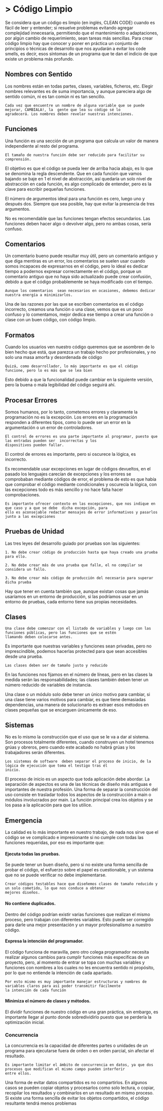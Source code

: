 
# > Código Limpio

Se considera que un código es limpio (en inglés, CLEAN CODE) cuando es fácil de leer y entender; si resuelve problemas evitando agregar complejidad innecesaria, permitiendo que el mantenimiento o adaptaciones, por algún cambio de requerimiento, sean tareas más sencillas.
Para crear código limpio hay que conocer y poner en práctica un conjunto de principios o técnicas de desarrollo que nos ayudarán a evitar los code smells, es decir, esos síntomas de un programa que te dan el indicio de que existe un problema más profundo.

## Nombres con Sentido

Los  nombres  están  en  todas  partes,  clases,  variables,  ficheros,  etc.  Elegir  nombres relevantes es de suma importancia, y aunque pareciera algo de sentido común, ni es tan común ni es tan sencillo.  

	Cada vez que encuentre un nombre de alguna variable que se puede mejorar, CAMBIALA!, la  gente que lea su código sé lo 
	agradecerá. Los nombres deben revelar nuestras intenciones.

## Funciones

Una función es una sección de un programa que calcula un valor de manera independiente al resto del programa.

	El tamaño de nuestra función debe ser reducido para facilitar su comprensión.

El objetivo es que el código se pueda leer de arriba hacia abajo, es lo que se denomina la  regla descendente. Que en cada función que vamos bajando se baje en 1 el nivel de  abstracción,  así  quedaría un solo  nivel de abstracción en cada función, es algo  complicado de entender, pero es la clave para escribir pequeñas funciones.

El número de argumentos ideal para  una función es cero, luego uno y después dos. Siempre que sea posible, hay que evitar la  presencia de tres argumentos.

No  es  recomendable  que  las  funciones  tengan  efectos  secundarios. Las funciones deben hacer algo o devolver algo, pero no ambas cosas, sería confuso.

## Comentarios

Un comentario bueno puede resultar muy útil, pero un comentario antiguo y que diga mentiras es  un error, los comentarios se suelen usar cuando somos incapaces de expresarnos en el  código, pero lo ideal es dedicar tiempo a podernos expresar correctamente en el código,  porque un comentario antiguo que no haya sido actualizado puede crear confusión, debido  a que el código probablemente se haya modificado con el tiempo.

	Aunque los comentarios  sean necesarios en ocasiones, debemos dedicar nuestra energía a minimizarlos.

Una de las razones por las que se escriben comentarios es el código incorrecto, creamos  una función o una clase, vemos que es un poco confuso y lo comentamos, mejor dedica  ese tiempo a crear una función o clase con un buen código, con código limpio.

## Formatos

Cuando los usuarios ven nuestro código queremos que se asombren de lo bien hecho que  está,  que  parezca  un  trabajo  hecho  por  profesionales,  y  no  solo  una masa amorfa y  desordenada de código

	Quizá, como desarrollador, lo más importante es que el código funcione, pero lo es más que se lea bien
	
Esto debido a que la funcionalidad puede cambiar en la siguiente versión, pero la buena o mala legibilidad del código seguirá ahí.

## Procesar Errores

Somos humanos, por lo tanto, cometemos errores y claramente la programación no es la excepción. Los errores en la programación responden a diferentes tipos, como lo puede ser un error en la argumentación o un error de controladores. 

	El control de errores es una parte importante al programar, puesto que las entradas pueden ser 	incorrectas y los 
	dispositivos pueden fallar. 

El control de errores es importante, pero si oscurece la lógica, es incorrecto.

Es recomendable usar excepciones en lugar de códigos devueltos, en el pasado los lenguajes carecían de excepciones y los errores se comprobaban mediante códigos de error, el problema de esto es que había que comprobar el código mediante condicionales y oscurecía la lógica, con las excepciones todo es más sencillo y no hace falta hacer comprobaciones. 

	Es importante ofrecer contexto en las excepciones, que nos indique en que caso y a que se debe 	dicha excepción, para 
	ello es aconsejable redactar mensajes de error informativos y pasarlos junto a las excepciones

## Pruebas de Unidad

Las tres leyes del desarrollo guiado por pruebas son las siguientes:

	1. No debe crear código de producción hasta que haya creado una prueba para ello.

	2. No debe crear más de una prueba que falle, el no compilar se considera un fallo.

	3. No debe crear más código de producción del necesario para superar dicha prueba
	
Hay que tener en cuenta también que, aunque existan cosas que jamás usaríamos en un entorno de producción, si las podríamos usar en un entorno de pruebas, cada entorno tiene sus propias necesidades.

## Clases

	Una clase debe comenzar con el listado de variables y luego con las funciones públicas, pero las funciones que se estén 
	llamando deben colocarse antes.
	
Es importante que nuestras variables y funciones sean privadas, pero no imprescindible,  podemos hacerlas  protected  para que sean accesibles desde una prueba.  

	Las clases deben ser de tamaño justo y reducido
	
En las funciones nos  fijamos en el número de líneas, pero en las clases la medida serán las responsabilidades; las clases también deben tener un número reducido de variables de instancia.

Una  clase o un módulo solo debe tener un único motivo para cambiar, si una clase tiene varios  motivos para cambiar, es que tiene demasiadas dependencias, una manera de solucionarlo  es extraer esos métodos en clases pequeñas que se encarguen únicamente de eso.

## Sistemas

No es lo mismo la construcción que el uso que se le va a dar al sistema. Son procesos  totalmente diferentes, cuando construyen un hotel tenemos grúas y obreros, pero cuando este  acabado no habrá grúas y los trabajadores serán diferentes. 

	Los sistemas de software  deben separar el proceso de inicio, de la lógica de ejecución que toma el testigo tras él 
	inicio.
	
El proceso de inicio es un aspecto que toda aplicación debe abordar. La separación de aspectos es una de las técnicas de diseño más antiguas e importantes de nuestra profesión.
Una forma de separar la construcción del uso consiste en trasladar todos los aspectos de la construcción a main o módulos involucrados por main. La función principal crea los objetos y se los pasa a la aplicación para que los utilice. 

## Emergencia

La calidad es lo más importante en nuestro trabajo, de nada nos sirve que el código se ve complicado e impresionante si no cumple con todas las funciones requeridas, por eso es importante que:

#### Ejecuta todas las pruebas.  

Se puede tener un buen diseño, pero si no existe una forma sencilla de probar el código, el esfuerzo sobre el papel  es cuestionable, y un sistema que no se puede verificar no debe implementarse.

	Crear códigos testables hace que diseñemos clases de tamaño reducido y	un solo cometido, lo que nos conduce a obtener 
	mejores diseños.

#### No contiene duplicados.  

Dentro del código podrían existir varias funciones que realizan el mismo proceso, pero trabajan con diferentes variables. Esto puede ser corregido para darle una mejor presentación y un mayor profesionalismo a nuestro código.

#### Expresa la intención del programador.  

El código funciona de maravilla, pero otro colega programador necesita realizar algunos cambios para cumplir funciones más especificas de un proyecto, pero, al momento de entrar se topa con muchas variables y funciones con nombres a los cuales no les encuentra sentido ni propósito, por lo que no entiende la intención de cada apartado.

	Por esto mismo es muy importante manejar estructuras y nombres de variables claros para así poder transmitir fácilmente 
	la intención de cada función

#### Minimiza el número de clases y métodos.

El dividir funciones de nuestro código en una gran práctica, sin embargo, es importante llegar al punto donde sobredividirlo puesto que se perdería la optimización inicial.

### Concurrencia
La concurrencia es la capacidad de diferentes partes o unidades de un programa para ejecutarse fuera de orden o en orden parcial, sin afectar el resultado.

	Es importante limitar el ámbito de concurrencia en datos, ya que dos procesos que modifican el mismo campo pueden interferir 
	entre ellos.

Una forma de evitar datos compartidos es no compartirlos. En algunos casos se pueden copiar objetos y procesarlos como solo lectura, o copiar, recopilar los resultados y combinarlos en un resultado en mismo proceso. Si existe una forma sencilla de evitar los objetos compartidos, el código resultante tendrá menos problemas
